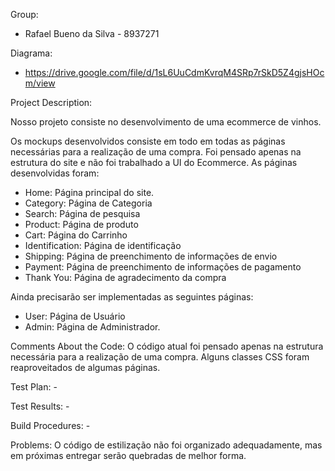 Group:
- Rafael Bueno da Silva - 8937271

Diagrama:
- https://drive.google.com/file/d/1sL6UuCdmKvrqM4SRp7rSkD5Z4gjsHOcm/view

Project Description:

Nosso projeto consiste no desenvolvimento de uma ecommerce de vinhos.

Os mockups desenvolvidos consiste em todo em todas as páginas necessárias para a realização de uma compra. Foi pensado apenas na estrutura do site e não foi trabalhado a UI do Ecommerce.
As páginas desenvolvidas foram:
- Home: Página principal do site.
- Category: Página de Categoria
- Search: Página de pesquisa
- Product: Página de produto
- Cart: Página do Carrinho
- Identification: Página de identificação
- Shipping: Página de preenchimento de informações de envio
- Payment: Página de preenchimento de informações de pagamento
- Thank You: Página de agradecimento da compra

Ainda precisarão ser implementadas as seguintes páginas:
- User: Página de Usuário
- Admin: Página de Administrador.

Comments About the Code:
O código atual foi pensado apenas na estrutura necessária para a realização de uma compra.
Alguns classes CSS foram reaproveitados de algumas páginas.

Test Plan: -

Test Results: -

Build Procedures: -

Problems:
O código de estilização não foi organizado adequadamente, mas em próximas entregar serão quebradas de melhor forma.
